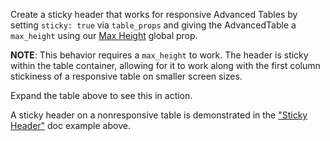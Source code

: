 Create a sticky header that works for responsive Advanced Tables by setting `sticky: true` via `table_props` and giving the AdvancedTable a `max_height` using our [Max Height](https://playbook.powerapp.cloud/global_props/max_height) global prop. 

**NOTE**: This behavior requires a `max_height` to work. The header is sticky within the table container, allowing for it to work along with the first column stickiness of a responsive table on smaller screen sizes.

Expand the table above to see this in action.

A sticky header on a nonresponsive table is demonstrated in the ["Sticky Header"](https://playbook.powerapp.cloud/kits/advanced_table#sticky-header) doc example above.